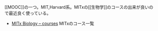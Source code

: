 [[MOOC]]の一つ。MIT,Harvard系。MITxの[[生物学]]のコースの出来が良いので最近良く使っている。

- [MITx Biology – courses](http://web.mit.edu/mitxbio/courses.html) MITxのコース一覧
